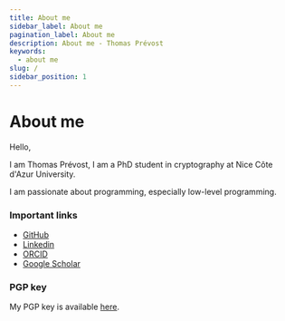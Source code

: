 ```yaml
---
title: About me
sidebar_label: About me
pagination_label: About me
description: About me - Thomas Prévost
keywords:
  - about me
slug: /
sidebar_position: 1
---
```


# About me

Hello,

I am Thomas Prévost, I am a PhD student in cryptography at Nice Côte d'Azur University.

I am passionate about programming, especially low-level programming.

### Important links

- [GitHub](https://github.com/thomasarmel)
- [Linkedin](https://www.linkedin.com/in/thomas-prevost1/)
- [ORCID](https://orcid.org/0009-0000-2224-8574)
- [Google Scholar](https://scholar.google.fr/citations?user=ze_RwyQAAAAJ)

### PGP key

My PGP key is available [here](/pgp_key.asc).